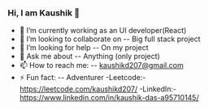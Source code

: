 ### Hi, I am Kaushik 👋

- 🔭 I’m currently working as an UI developer(React)
- 👯 I’m looking to collaborate on -- Big full stack project
- 🤔 I’m looking for help -- On my project
- 💬 Ask me about -- Anything (only project)
- 📫 How to reach me: -- kaushikd207@gmail.com
- ⚡ Fun fact: -- Adventurer
-Leetcode:- https://leetcode.com/kaushikd207/
-LinkedIn:- https://www.linkedin.com/in/kaushik-das-a95710145/

